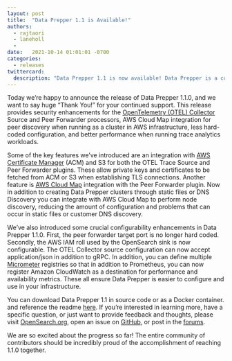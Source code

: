 ```yaml
---
layout: post
title:  "Data Prepper 1.1 is Available!"
authors: 
  - rajtaori
  - laneholl
  - 
date:   2021-10-14 01:01:01 -0700
categories: 
  - releases
twittercard:
  description: "Data Prepper 1.1 is now available! Data Prepper is a component of OpenSearch that accepts, filters, transforms, enriches, and routes data at scale. "
---
```


Today we’re happy to announce the release of Data Prepper 1.1.0, and we want to say huge “Thank You!” for your continued support. This release provides security enhancements for the [OpenTelemetry (OTEL) Collector](https://opentelemetry.io/docs/collector/) Source and Peer Forwarder processors, AWS Cloud Map integration for peer discovery when running as a cluster in AWS infrastructure, less hard-coded configuration, and better performance when running trace analytics workloads.

Some of the key features we’ve introduced are an integration with [AWS Certificate Manager](https://aws.amazon.com/certificate-manager/) (ACM) and S3 for both the OTEL Trace Source and Peer Forwarder plugins. These allow private keys and certificates to be fetched from ACM or S3 when establishing TLS connections. Another feature is [AWS Cloud Map](https://aws.amazon.com/cloud-map/) integration with the Peer Forwarder plugin. Now in addition to creating Data Prepper clusters through static files or DNS Discovery you can integrate with AWS Cloud Map to perform node discovery, reducing the amount of configuration and problems that can occur in static files or customer DNS discovery.

We’ve also introduced some crucial configurability enhancements in Data Prepper 1.1.0. First, the peer forwarder target port is no longer hard coded. Secondly, the AWS IAM roll used by the OpenSearch sink is now configurable. The OTEL Collector source configuration can now accept application/json in addition to gRPC. In addition, you can define multiple [Micrometer](https://github.com/micrometer-metrics/micrometer) registries so that in addition to Prometheus, you can now register Amazon CloudWatch as a destination for performance and availability metrics. These all ensure Data Prepper is easier to configure and use in your infrastructure.

You can download Data Prepper 1.1 in source code or as a Docker container. and reference the readme [here](https://github.com/opensearch-project/data-prepper/blob/main/release/release-notes/data-prepper.release-notes-1.1.0.md). If you’re interested in learning more, have a specific question, or just want to provide feedback and thoughts, please visit [OpenSearch.org](http://opensearch.org/), open an issue on [GitHub](https://github.com/opensearch-project/data-prepper/issues), or post in the [forums](https://discuss.opendistrocommunity.dev/). 

We are so excited about the progress so far! The entire community of contributors should be incredibly proud of the accomplishment of reaching 1.1.0 together.
